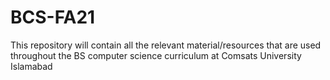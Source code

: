 # BCS-FA21
This repository will contain all the relevant material/resources that are used throughout the BS computer science curriculum at Comsats University Islamabad
